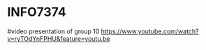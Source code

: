 # INFO7374
#video presentation of group 10
https://www.youtube.com/watch?v=ryTOdYnFPHU&feature=youtu.be
